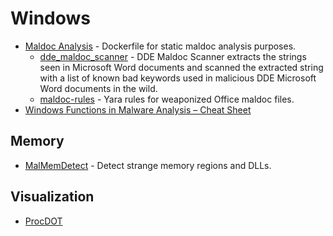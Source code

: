 # Windows

- [Maldoc Analysis](https://github.com/litneet64/maldoc-analysis) - Dockerfile for static maldoc analysis purposes.
  - [dde_maldoc_scanner](https://github.com/ch4meleon/dde_maldoc_scanner) - DDE Maldoc Scanner extracts the strings seen in Microsoft Word documents and scanned the extracted string with a list of known bad keywords used in malicious DDE Microsoft Word documents in the wild.
  - [maldoc-rules](https://github.com/elektr0ninja/maldoc-rules) - Yara rules for weaponized Office maldoc files.
- [Windows Functions in Malware Analysis – Cheat Sheet](https://gist.github.com/404NetworkError/a81591849f5b6b5fe09f517efc189c1d)

## Memory
- [MalMemDetect](https://github.com/waldo-irc/MalMemDetect) - Detect strange memory regions and DLLs.

## Visualization
- [ProcDOT](https://procdot.com/)
